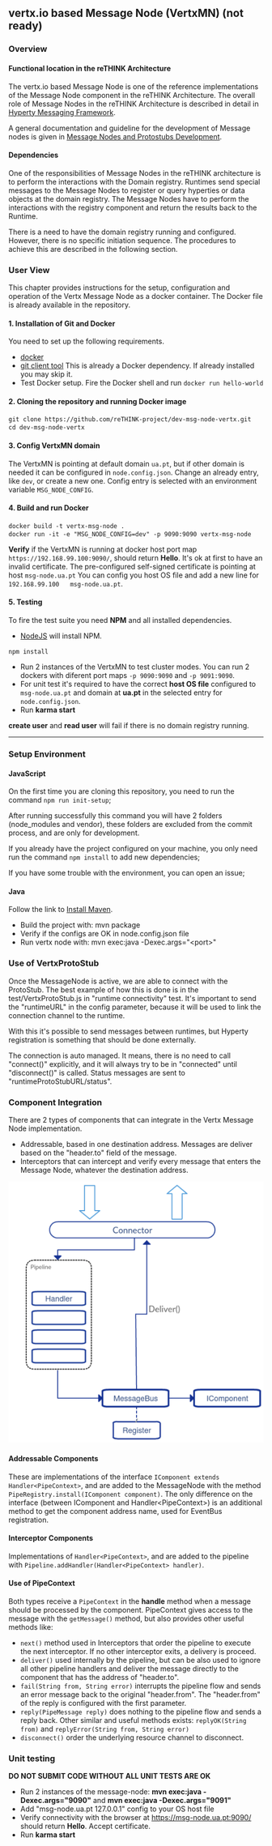 ## vertx.io based Message Node (VertxMN) (not ready)

### Overview

#### Functional location in the reTHINK Architecture
The vertx.io based Message Node is one of the reference implementations of the Message Node component in the reTHINK Architecture. The overall role of Message Nodes in the reTHINK Architecture is described in detail in [Hyperty Messaging Framework](https://github.com/reTHINK-project/dev-service-framework/blob/d3.2-working-docs/docs/manuals/hyperty-messaging-framework.md).

A general documentation and guideline for the development of Message nodes is given in [Message Nodes and Protostubs Development](https://github.com/reTHINK-project/dev-service-framework/blob/d3.2-working-docs/docs/manuals/development-of-protostubs-and-msg-nodes.md).

#### Dependencies
One of the responsibilities of Message Nodes in the reTHINK architecture is to perform the interactions with the Domain registry. Runtimes send special messages to the Message Nodes to register or query hyperties or data objects at the domain registry. The Message Nodes have to perform the interactions with the registry component and return the results back to the Runtime.

There is a need to have the domain registry running and configured. However, there is no specific initiation sequence. The procedures to achieve this are described in the following section.

### User View

This chapter provides instructions for the setup, configuration and operation of the Vertx Message Node as a docker container. The Docker file is already available in the repository.

#### 1. Installation of Git and Docker
You need to set up the following requirements.
- [docker](https://docs.docker.com/)
- [git client tool](https://git-scm.com/downloads) This is already a Docker dependency. If already installed you may skip it.
- Test Docker setup. Fire the Docker shell and run `docker run hello-world`

#### 2. Cloning the repository and running Docker image
```
git clone https://github.com/reTHINK-project/dev-msg-node-vertx.git
cd dev-msg-node-vertx
```

#### 3. Config VertxMN domain
The VertxMN is pointing at default domain `ua.pt`, but if other domain is needed it can be configured in `node.config.json`.
Change an already entry, like `dev`, or create a new one.
Config entry is selected with an environment variable `MSG_NODE_CONFIG`.

#### 4. Build and run Docker
```
docker build -t vertx-msg-node .
docker run -it -e "MSG_NODE_CONFIG=dev" -p 9090:9090 vertx-msg-node
```

**Verify** if the VertxMN is running at docker host port map `https://192.168.99.100:9090/`, should return **Hello**.
It's ok at first to have an invalid certificate. The pre-configured self-signed certificate is pointing at host `msg-node.ua.pt`
You can config you host OS file and add a new line for `192.168.99.100   msg-node.ua.pt`.

#### 5. Testing
To fire the test suite you need **NPM** and all installed dependencies.
- [NodeJS](https://nodejs.org/en/) will install NPM.
```
npm install
```
- Run 2 instances of the VertxMN to test cluster modes. You can run 2 dockers with diferent port maps `-p 9090:9090` and `-p 9091:9090`.
- For unit test it's required to have the correct **host OS file** configured to `msg-node.ua.pt` and domain at **ua.pt** in the selected entry for `node.config.json`.
- Run **karma start**

**create user** and **read user** will fail if there is no domain registry running.

---------------------------------------------------------------------------------------
### Setup Environment

#### JavaScript
On the first time you are cloning this repository, you need to run the command ```npm run init-setup```;

After running successfully this command you will have 2 folders (node_modules and vendor), these folders are excluded from the commit process, and are only for development.

If you already have the project configured on your machine, you only need run the command ```npm install``` to add new dependencies;

If you have some trouble with the environment, you can open an issue;

#### Java
Follow the link to [Install Maven](https://maven.apache.org/install.html).
* Build the project with: mvn package
* Verify if the configs are OK in node.config.json file
* Run vertx node with: mvn exec:java -Dexec.args="\<port\>"

### Use of VertxProtoStub
Once the MessageNode is active, we are able to connect with the ProtoStub. The best example of how this is done is in the test/VertxProtoStub.js in "runtime connectivity" test. It's important to send the "runtimeURL" in the config parameter, because it will be used to link the connection channel to the runtime.

With this it's possible to send messages between runtimes, but Hyperty registration is something that should be done externally.

The connection is auto managed. It means, there is no need to call "connect()" explicitly, and it will always try to be in "connected" until "disconnect()" is called. Status messages are sent to "runtimeProtoStubURL/status".

### Component Integration
There are 2 types of components that can integrate in the Vertx Message Node implementation.
* Addressable, based in one destination address. Messages are deliver based on the "header.to" field of the message.
* Interceptors that can intercept and verify every message that enters the Message Node, whatever the destination address.

![](vertx_impl_arch.png)

#### Addressable Components
These are implementations of the interface ```IComponent extends Handler<PipeContext>```, and are added to the MessageNode with the method ```PipeRegistry.install(IComponent component)```. The only difference on the interface (between IComponent and Handler\<PipeContext\>) is an additional method to get the component address name, used for EventBus registration.

#### Interceptor Components
Implementations of ```Handler<PipeContext>```, and are added to the pipeline with ```Pipeline.addHandler(Handler<PipeContext> handler)```.

#### Use of PipeContext
Both types receive a ```PipeContext``` in the **handle** method when a message should be processed by the component. PipeContext gives access to the message with the ```getMessage()``` method, but also provides other useful methods like:
* ```next()``` method used in Interceptors that order the pipeline to execute the next interceptor. If no other interceptor exits, a delivery is proceed.
* ```deliver()``` used internally by the pipeline, but can be also used to ignore all other pipeline handlers and deliver the message directly to the component that has the address of "header.to".
* ```fail(String from, String error)``` interrupts the pipeline flow and sends an error message back to the original "header.from". The "header.from" of the reply is configured with the first parameter.
* ```reply(PipeMessage reply)``` does nothing to the pipeline flow and sends a reply back. Other similar and useful methods exists: ```replyOK(String from)``` and ```replyError(String from, String error)```
* ```disconnect()``` order the underlying resource channel to disconnect.

### Unit testing
**DO NOT SUBMIT CODE WITHOUT ALL UNIT TESTS ARE OK**
* Run 2 instances of the message-node: **mvn exec:java -Dexec.args="9090"** and **mvn exec:java -Dexec.args="9091"**
* Add "msg-node.ua.pt 127.0.0.1" config to your OS host file
* Verify connectivity with the browser at https://msg-node.ua.pt:9090/ should return **Hello**. Accept certificate.
* Run **karma start**
